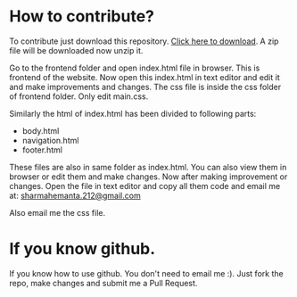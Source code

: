 # How to contribute?

To contribute just download this repository. [Click here to download](https://codeload.github.com/tcc-collab/trinity_website/zip/master). A zip file will be downloaded now unzip it.

Go to the frontend folder and open index.html file in browser.
This is frontend of the website.
Now open this index.html in text editor and edit it and make improvements and changes.
The css file is inside the css folder of frontend folder. Only edit main.css.

Similarly the html of index.html has been divided to following parts:
- body.html
- navigation.html
- footer.html

These files are also in same folder as index.html. You can also view them in browser or edit them and make changes. Now after making improvement or changes. Open the file in text editor and copy all them code and email me at:
 sharmahemanta.212@gmail.com

Also email me the css file.


# If you know github.
If you know how to use github. You don't need to email me :). Just fork the repo, make changes and submit me a Pull Request.
